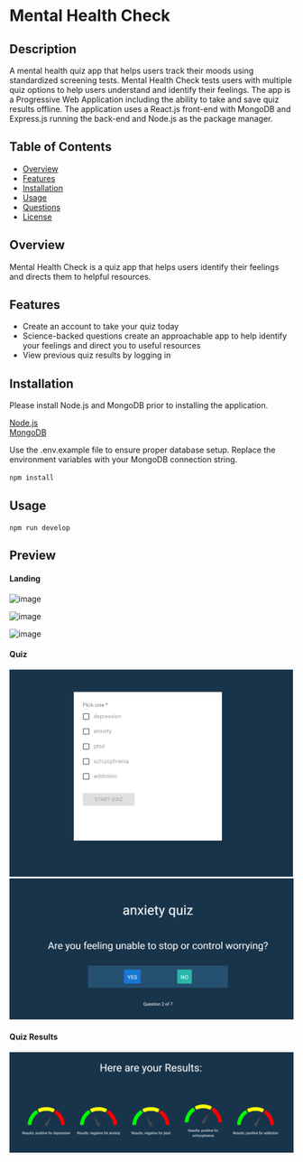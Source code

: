 # Mental Health Check

## Description

A mental health quiz app that helps users track their moods using standardized screening tests. Mental Health Check tests users with multiple quiz options to help users understand and identify their feelings. The app is a Progressive Web Application including the ability to take and save quiz results offline. The application uses a React.js front-end with MongoDB and Express.js running the back-end and Node.js as the package manager.


## Table of Contents

- [Overview](#overview)
- [Features](#features)
- [Installation](#Installation)
- [Usage](#Usage)
- [Questions](#Questions)
- [License](#License)

## Overview

Mental Health Check is a quiz app that helps users identify their feelings and directs them to helpful resources.

## Features

- Create an account to take your quiz today
- Science-backed questions create an approachable app to help identify your feelings and direct you to useful resources
- View previous quiz results by logging in

## Installation

Please install Node.js and MongoDB prior to installing the application.

[Node.js](https://nodejs.org/en/download)  
[MongoDB](https://www.mongodb.com/docs/manual/administration/install-community/)

Use the .env.example file to ensure proper database setup. Replace the environment variables with your MongoDB connection string.

`npm install`

## Usage

`npm run develop`

## Preview

#### Landing
![image](https://github.com/user-attachments/assets/d15dc373-e9db-4ee5-9afa-943660d49ce8)

![image](https://github.com/user-attachments/assets/6401712e-b88a-471c-b082-cde858cf855a)

![image](https://github.com/user-attachments/assets/d450ba49-e6cc-4c82-ab4f-f2f66de5d2c7)




#### Quiz

<img src="./client/src/assets/images/quizselect-preview.png" >

<img src="./client/src/assets/images/quiz-preview.png" >

#### Quiz Results

<img src="./client/src/assets/images/results-preview.png" >


